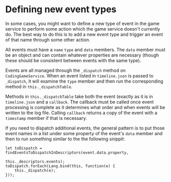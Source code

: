 Defining new event types
========================

In some cases, you might want to define a new type of event in the
game service to perform some action which the game service doesn't currently
do. The best way to do this is to add a new event type and trigger an event
of that name through some other action.

All events must have a `name` `type` and `data` members. The `data` member must
be an object and can contain whatever properties are necessary (though these
should be consistent between events with the same type).

Events are all managed through the `_dispatch` method on `CodingGameService`.
When an event listed in `timeline.json` is passed to `_dispatch`, it will
examine the `type` member and then run the corresponding method in
`this._dispatchTable`.

Methods in `this._dispatchTable` take both the event (exactly as it is
in `timeline.json` and a `callback`. The callback must be called once event
processing is complete as it determines what order and when events will be
written to the log file. Calling `callback` returns a copy of the event with
a `timestamp` member if that is necessary.

If you need to dispatch additional events, the general pattern is to put
those event names in a list under some property of the event's `data` member and
then to run something similar to the the following snippit:

    let toDispatch = findEventsToDispatchInDescriptors(event.data.property,
                                                       this._descriptors.events);
    toDispatch.forEach(Lang.bind(this, function(e) {
        this._dispatch(e);
    }));


